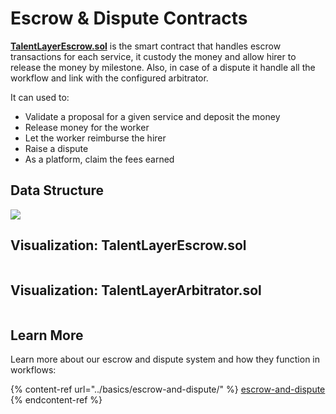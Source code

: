# Escrow & Dispute Contracts

[**TalentLayerEscrow.sol**](https://github.com/TalentLayer/talentlayer-id-contracts/blob/main/contracts/TalentLayerEscrow.sol) is the smart contract that handles escrow transactions for each service, it custody the money and allow hirer to release the money by milestone. Also, in case of a dispute it handle all the workflow and link with the configured arbitrator.&#x20;

It can used to:

* Validate a proposal for a given service and deposit the money
* Release money for the worker&#x20;
* Let the worker reimburse the hirer
* Raise a dispute
* As a platform, claim the fees earned

## Data Structure

![](<../../.gitbook/assets/image (4).png>)

## Visualization: TalentLayerEscrow.sol

<figure><img src="../../.gitbook/assets/escrow.svg" alt=""><figcaption></figcaption></figure>

## Visualization: TalentLayerArbitrator.sol

<figure><img src="../../.gitbook/assets/arbitrator.svg" alt=""><figcaption></figcaption></figure>

## Learn More

Learn more about our escrow and dispute system and how they function in workflows:&#x20;

{% content-ref url="../basics/escrow-and-dispute/" %}
[escrow-and-dispute](../basics/escrow-and-dispute/)
{% endcontent-ref %}
